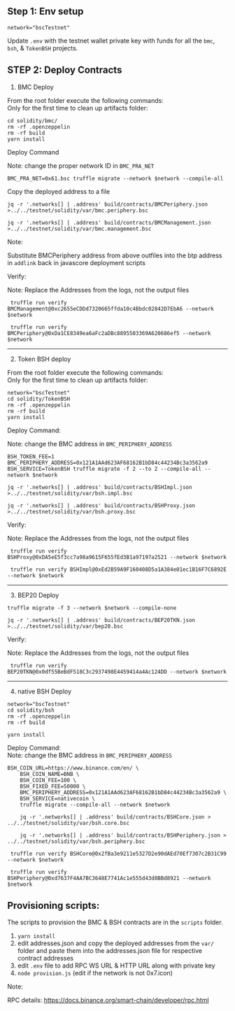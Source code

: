 Step 1: Env setup
---------------------------------------------------------------------------------------------------------------------------------------------------------------------------------

```
network="bscTestnet"
```

Update `.env`  with the testnet wallet private key with funds for all the `bmc`, `bsh`, & `TokenBSH` projects.


STEP 2: Deploy Contracts
---------------------------------------------------------------------------------------------------------------------------------------------------------------------------------

1. BMC Deploy

From the root folder execute the following commands:<br/>
Only for the first time to clean up artifacts folder:

```
cd solidity/bmc/
rm -rf .openzeppelin
rm -rf build
yarn install
```

Deploy Command

Note: change the proper network ID in `BMC_PRA_NET`

```
BMC_PRA_NET=0x61.bsc truffle migrate --network $network --compile-all
```

Copy the deployed address to a file

```
jq -r '.networks[] | .address' build/contracts/BMCPeriphery.json >../../testnet/solidity/var/bmc.periphery.bsc

jq -r '.networks[] | .address' build/contracts/BMCManagement.json >../../testnet/solidity/var/bmc.management.bsc
```

Note:

Substitute BMCPeriphery address from above outfiles into the btp address in `addlink` back in javascore deployment scripts

Verify:

Note: Replace the Addresses from the logs, not the output files

```
 truffle run verify BMCManagement@0xc2655eCDDd7320665ffda10c4Bbdc02842D7EbA6 --network $network

 truffle run verify BMCPeriphery@0xDa1CE8349ea6aFc2aDBc8895503369A620686ef5 --network $network
```
---------------------------------------------------------------------------------------------------------------------------------------------------------------------------------


2. Token BSH deploy

From the root folder execute the following commands:<br/>
Only for the first time to clean up artifacts folder:

```
network="bscTestnet"
cd solidity/TokenBSH
rm -rf .openzeppelin
rm -rf build
yarn install
```

Deploy Command:

Note: change the BMC address in `BMC_PERIPHERY_ADDRESS`

```
BSH_TOKEN_FEE=1 BMC_PERIPHERY_ADDRESS=0x121A1AAd623AF68162B1bD84c44234Bc3a3562a9  BSH_SERVICE=TokenBSH truffle migrate -f 2 --to 2 --compile-all --network $network
```

```
jq -r '.networks[] | .address' build/contracts/BSHImpl.json >../../testnet/solidity/var/bsh.impl.bsc

jq -r '.networks[] | .address' build/contracts/BSHProxy.json >../../testnet/solidity/var/bsh.proxy.bsc
```


Verify:

Note: Replace the Addresses from the logs, not the output files

```
 truffle run verify BSHProxy@0xDA5eE5f3cc7a98a9615F655fEd3B1a97197a2521 --network $network

 truffle run verify BSHImpl@0xEd2B59A9F160408D5a1A384e01ec1B16F7C6892E --network $network
```
---------------------------------------------------------------------------------------------------------------------------------------------------------------------------------

3. BEP20 Deploy

```
truffle migrate -f 3 --network $network --compile-none 
```

```
jq -r '.networks[] | .address' build/contracts/BEP20TKN.json >../../testnet/solidity/var/bep20.bsc
```


Verify:

Note: Replace the Addresses from the logs, not the output files

```
 truffle run verify BEP20TKN@0x0df55BeBdF518C3c2937498E4459414a4Ac124DD --network $network
```
---------------------------------------------------------------------------------------------------------------------------------------------------------------------------------

4. native BSH Deploy

```
network="bscTestnet"
cd solidity/bsh
rm -rf .openzeppelin
rm -rf build

yarn install
```


Deploy Command: <br>
Note: change the BMC address in `BMC_PERIPHERY_ADDRESS`


```
BSH_COIN_URL=https://www.binance.com/en/ \
    BSH_COIN_NAME=BNB \
    BSH_COIN_FEE=100 \
    BSH_FIXED_FEE=50000 \
    BMC_PERIPHERY_ADDRESS=0x121A1AAd623AF68162B1bD84c44234Bc3a3562a9 \
    BSH_SERVICE=nativecoin \
    truffle migrate --compile-all --network $network
```

```
    jq -r '.networks[] | .address' build/contracts/BSHCore.json > ../../testnet/solidity/var/bsh.core.bsc

    jq -r '.networks[] | .address' build/contracts/BSHPeriphery.json > ../../testnet/solidity/var/bsh.periphery.bsc
```

```
 truffle run verify BSHCore@0x2fBa3e9211e5327D2e90dAEd70Ef7307c2B31C99 --network $network

 truffle run verify BSHPeriphery@0xd7637F4AA7BC3648E7741Ac1e555d43d8BBd8921 --network $network
 ```

Provisioning scripts:
---------------------------------------------------------------------------------------------------------------------------------------------------------------------------------

The scripts to provision the BMC & BSH contracts are in the `scripts` folder.
1. `yarn install`
2. edit addresses.json and copy the deployed addresses from the `var/` folder and paste them into the addresses.json file for respective contract addresses
3. edit `.env` file to add RPC WS URL & HTTP URL along with private key
3. `node provision.js` (edit if the network is not 0x7.icon)


Note:

RPC details:
https://docs.binance.org/smart-chain/developer/rpc.html

